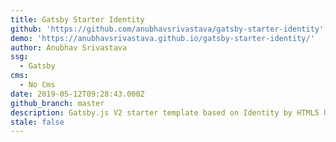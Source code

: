 ```yaml
---
title: Gatsby Starter Identity
github: 'https://github.com/anubhavsrivastava/gatsby-starter-identity'
demo: 'https://anubhavsrivastava.github.io/gatsby-starter-identity/'
author: Anubhav Srivastava
ssg:
  - Gatsby
cms:
  - No Cms
date: 2019-05-12T09:28:43.000Z
github_branch: master
description: Gatsby.js V2 starter template based on Identity by HTML5 UP
stale: false
---
```

